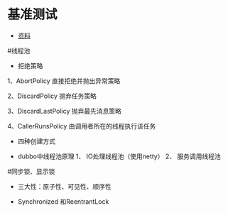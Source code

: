 # 基准测试

* [资料](https://mp.weixin.qq.com/s/k6t7yJLx73dWov835XVy3A)

#线程池
* 拒绝策略

1、AbortPolicy 直接拒绝并抛出异常策略

2、DiscardPolicy 抛弃任务策略

3、DiscardLastPolicy 抛弃最先消息策略

4、CallerRunsPolicy 由调用者所在的线程执行该任务

* 四种创建方式

* dubbo中线程池原理
1、 IO处理线程池（使用netty）
2、 服务调用线程池




#同步锁、显示锁
* 三大性：原子性、可见性、顺序性



* Synchronized 和ReentrantLock

  

